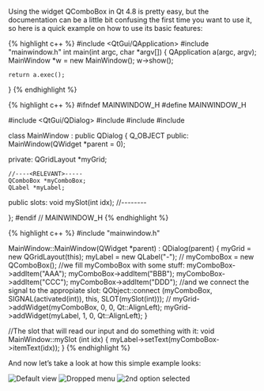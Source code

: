 Using the widget QComboBox in Qt 4.8 is pretty easy, but the documentation can
be a little bit confusing the first time you want to use it, so here is a quick
example on how to use its basic features:

{% highlight c++ %}
#include <QtGui/QApplication>
#include "mainwindow.h"
int main(int argc, char *argv[])
{
    QApplication a(argc, argv);
    MainWindow *w = new MainWindow();
    w->show();
    
    return a.exec();
}
{% endhighlight %}

{% highlight c++ %}
#ifndef MAINWINDOW_H
#define MAINWINDOW_H

#include <QtGui/QDialog>
#include <QComboBox>
#include <QLabel>
#include <QGridLayout>

class MainWindow : public QDialog
{
    Q_OBJECT
public:
    MainWindow(QWidget *parent = 0);

private:
    QGridLayout *myGrid;

    //----<RELEVANT>-----
    QComboBox *myComboBox;
    QLabel *myLabel;
public slots:
    void mySlot(int idx);
    //----</RELEVANT>----

};
#endif // MAINWINDOW_H
{% endhighlight %}

{% highlight c++ %}
#include "mainwindow.h"

MainWindow::MainWindow(QWidget *parent)
    : QDialog(parent)
{
    myGrid = new QGridLayout(this);
    myLabel = new QLabel("-");
    //<RELEVANT>
    myComboBox = new QComboBox();
        //we fill myComboBox with some stuff:
    myComboBox->addItem("AAA");
    myComboBox->addItem("BBB");
    myComboBox->addItem("CCC");
    myComboBox->addItem("DDD");
        //and we connect the signal to the appropiate slot:
    QObject::connect (myComboBox, SIGNAL(activated(int)), this, SLOT(mySlot(int)));
    //</RELEVANT>
    myGrid->addWidget(myComboBox, 0, 0, Qt::AlignLeft);
    myGrid->addWidget(myLabel, 1, 0, Qt::AlignLeft);
}

//The slot that will read our input and do something with it:
void MainWindow::mySlot (int idx)
{
    myLabel->setText(myComboBox->itemText(idx));
}
{% endhighlight %}

And now let’s take a look at how this simple example looks:

![Default view](http://i.imgur.com/aEgo1.png)
![Dropped menu](http://i.imgur.com/SS4Yx.png)
![2nd option selected](http://i.imgur.com/S37Hx.png)

